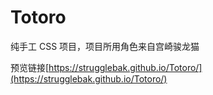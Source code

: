 # Totoro

纯手工 CSS 项目，项目所用角色来自宫崎骏龙猫

预览链接[https://strugglebak.github.io/Totoro/](https://strugglebak.github.io/Totoro/)

